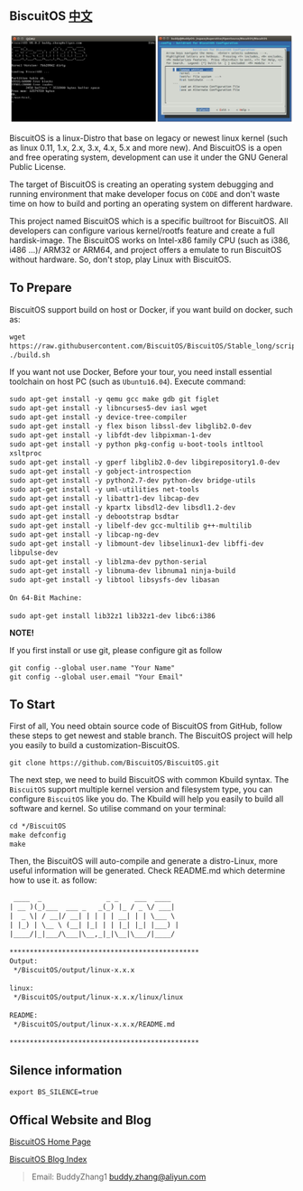 BiscuitOS                                    [中文](https://biscuitos.github.io/blog/HomePage/)
----------------------------------------------

![TOP_PIC](https://github.com/EmulateSpace/PictureSet/blob/master/github/mainmenu.jpg)

BiscuitOS is a linux-Distro that base on legacy or newest linux kernel (such 
as linux 0.11, 1.x, 2.x, 3.x, 4.x, 5.x and more new). And BiscuitOS is a open 
and free operating system, development can use it under the GNU General Public 
License.

The target of BiscuitOS is creating an operating system debugging and 
running environment that make developer focus on `CODE` and don't
waste time on how to build and porting an operating system on different 
hardware. 

This project named BiscuitOS which is a specific builtroot for BiscuitOS.
All developers can configure various kernel/rootfs feature and create a
full hardisk-image. The BiscuitOS works on Intel-x86 family CPU (such
as i386, i486 ...)/ ARM32 or ARM64, and project offers a emulate to run 
BiscuitOS without hardware. So, don't stop, play Linux with BiscuitOS. 

## To Prepare

BiscuitOS support build on host or Docker, if you want build on docker,
such as:

```
wget https://raw.githubusercontent.com/BiscuitOS/BiscuitOS/Stable_long/scripts/Docker/build.sh
./build.sh
```

If you want not use Docker, Before your tour, you need install 
essential toolchain on host PC (such as `Ubuntu16.04`). Execute command:

```
sudo apt-get install -y qemu gcc make gdb git figlet
sudo apt-get install -y libncurses5-dev iasl wget
sudo apt-get install -y device-tree-compiler
sudo apt-get install -y flex bison libssl-dev libglib2.0-dev
sudo apt-get install -y libfdt-dev libpixman-1-dev
sudo apt-get install -y python pkg-config u-boot-tools intltool xsltproc
sudo apt-get install -y gperf libglib2.0-dev libgirepository1.0-dev
sudo apt-get install -y gobject-introspection
sudo apt-get install -y python2.7-dev python-dev bridge-utils
sudo apt-get install -y uml-utilities net-tools
sudo apt-get install -y libattr1-dev libcap-dev
sudo apt-get install -y kpartx libsdl2-dev libsdl1.2-dev
sudo apt-get install -y debootstrap bsdtar
sudo apt-get install -y libelf-dev gcc-multilib g++-multilib
sudo apt-get install -y libcap-ng-dev
sudo apt-get install -y libmount-dev libselinux1-dev libffi-dev libpulse-dev
sudo apt-get install -y liblzma-dev python-serial
sudo apt-get install -y libnuma-dev libnuma1 ninja-build
sudo apt-get install -y libtool libsysfs-dev libasan

On 64-Bit Machine:

sudo apt-get install lib32z1 lib32z1-dev libc6:i386
```
  
**NOTE!**

If you first install or use git, please configure git as follow
 
```
git config --global user.name "Your Name"
git config --global user.email "Your Email"
```

## To Start

First of all, You need obtain source code of BiscuitOS from GitHub, 
follow these steps to get newest and stable branch. The BiscuitOS
project will help you easily to build a customization-BiscuitOS.

```
git clone https://github.com/BiscuitOS/BiscuitOS.git
```

The next step, we need to build BiscuitOS with common Kbuild syntax.
The `BiscuitOS` support multiple kernel version and filesystem type, you
can configure `BiscuitOS` like you do. The Kbuild will help you easily 
to build all software and kernel. So utilise command on your terminal:

```
cd */BiscuitOS
make defconfig
make
```

Then, the BiscuitOS will auto-compile and generate a distro-Linux, more useful
information will be generated. Check README.md which determine how to use it.
as follow:

```
 ____  _                _ _    ___  ____  
| __ )(_)___  ___ _   _(_) |_ / _ \/ ___| 
|  _ \| / __|/ __| | | | | __| | | \___ \ 
| |_) | \__ \ (__| |_| | | |_| |_| |___) |
|____/|_|___/\___|\__,_|_|\__|\___/|____/ 
                                          
***********************************************
Output:
 */BiscuitOS/output/linux-x.x.x 

linux:
 */BiscuitOS/output/linux-x.x.x/linux/linux 

README:
 */BiscuitOS/output/linux-x.x.x/README.md 

***********************************************
```

## Silence information

```
export BS_SILENCE=true
```

## Offical Website and Blog

[BiscuitOS Home Page](https://biscuitos.github.io/)

[BiscuitOS Blog Index](https://biscuitos.github.io/blog/BiscuitOS_Catalogue/)

> Email: BuddyZhang1 <buddy.zhang@aliyun.com>
